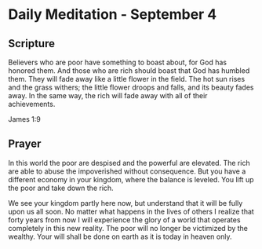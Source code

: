 # Daily Meditation - September 4

## Scripture

Believers who are poor have something to boast about, for God has honored them.  And those who are
rich should boast that God has humbled them. They will fade away like a little flower in the field.
The  hot sun rises and the grass withers; the little flower droops and  falls, and its beauty
fades away. In the same way, the rich will fade  away with all of their achievements.

James 1:9


## Prayer

In this world the poor are despised and the powerful are elevated.  The rich are able to abuse the
impoverished without consequence. But you have a different economy in your kingdom, where the
balance is leveled.  You lift up the poor and take down the rich. 

We see your kingdom partly here now, but understand that it will be fully upon us all soon.  No
matter what happens in the lives of others I realize that forty years from now I will experience
the glory of a world that operates completely in this new reality.  The poor will no longer be
victimized by the wealthy.  Your will shall be done on earth as it is today in heaven only.

